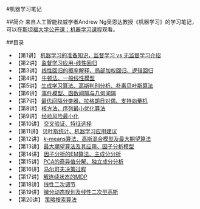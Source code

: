#机器学习笔记

##简介
来自人工智能权威学者Andrew Ng吴恩达教授《机器学习》的学习笔记，可以在[斯坦福大学公开课：机器学习课程](斯坦福大学公开课：机器学习课程 "http://open.163.com/special/opencourse/machinelearning.html")观看。

##目录
- 【第1讲】 [机器学习的准备知识，监督学习 vs 无监督学习介绍](chapter01.md)
- 【第2讲】 [监督学习应用-线性回归](chapter02.md)
- 【第3讲】 [线性回归的概率解释、局部加权回归、逻辑回归](chapter03.md)
- 【第4讲】 [牛顿法、一般线性模型](chapter04.md)
- 【第5讲】 [生成学习算法、高斯判别分析、朴素贝叶斯算法](chapter05.md)
- 【第6讲】 [事件模型、函数间隔与几何间隔](chapter06.md)
- 【第7讲】 [最优间隔分类器、拉格朗日对偶、支持向量机](chapter07.md)
- 【第8讲】 [核方法、序列最小优化算法](chapter08.md)
- 【第9讲】 [经验风险最小化](chapter09.md)
- 【第10讲】 [交叉验证、特征选择](chapter10.md)
- 【第11讲】 [贝叶斯统计、机器学习应用建议](chapter11.md)
- 【第12讲】 [$k$-means算法、高斯混合模型及最大期望算法](chapter12.md)
- 【第13讲】 [最大期望算法及其应用、因子分析模型](chapter13.md)
- 【第14讲】 [因子分析的EM算法、主成分分析](chapter14.md)
- 【第15讲】 [PCA的奇异值分解、独立成分分析](chapter15.md)
- 【第16讲】 [马尔可夫决策过程](chapter16.md)
- 【第17讲】 [解连续状态的MDP](chapter17.md)
- 【第18讲】 [线性二次调节](chapter18.md)
- 【第19讲】 [微分动态规划及线性二次型高斯](chapter19.md)
- 【第20讲】 [策略搜索算法](chapter20.md)
